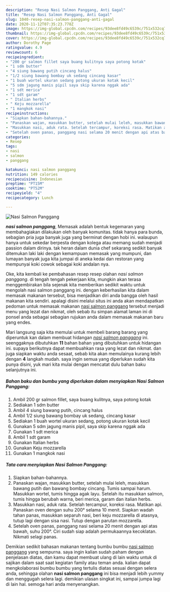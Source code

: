 ```yaml
---
description: "Resep Nasi Salmon Panggang, Anti Gagal"
title: "Resep Nasi Salmon Panggang, Anti Gagal"
slug: 1040-resep-nasi-salmon-panggang-anti-gagal
date: 2020-11-12T07:35:23.778Z
image: https://img-global.cpcdn.com/recipes/93dee8fd49c6539c/751x532cq70/nasi-salmon-panggang-foto-resep-utama.jpg
thumbnail: https://img-global.cpcdn.com/recipes/93dee8fd49c6539c/751x532cq70/nasi-salmon-panggang-foto-resep-utama.jpg
cover: https://img-global.cpcdn.com/recipes/93dee8fd49c6539c/751x532cq70/nasi-salmon-panggang-foto-resep-utama.jpg
author: Dorothy Page
ratingvalue: 4.9
reviewcount: 6
recipeingredient:
- "200 gr salmon fillet saya buang kulitnya saya potong kotak"
- "1 sdm butter"
- "4 siung bawang putih cincang halus"
- "1/2 siung bawang bombay uk sedang cincang kasar"
- "1 buah wortel ukuran sedang potong ukuran kotak kecil"
- "5 sdm jagung manis pipil saya skip karena nggak ada"
- "1 sdt merica"
- "1 sdt garam"
- " Italian herbs"
- " Keju mozzarella"
- "1 mangkok nasi"
recipeinstructions:
- "Siapkan bahan-bahannya."
- "Panaskan wajan, masukkan butter, setelah mulai leleh, masukkan bawang putih dan bawang bombay cincang. Tumis sampai harum. Masukkan wortel, tumis hingga agak layu. Setelah itu masukkan salmon, tumis hingga berubah warna, beri merica, garam dan italian herbs."
- "Masukkan nasi, aduk rata. Setelah tercampur, koreksi rasa. Matikan api. Panaskan oven dengan suhu 200° selama 10 menit. Siapkan wadah tahan panas, masukkan separuh nasi, beri keju mozzarella di atasnya, tutup lagi dengan sisa nasi. Tutup dengan parutan mozzarella."
- "Setelah oven panas, panggang nasi selama 20 menit dengan api atas bawah, suhu 200°. Ciri sudah siap adalah permukaannya kecoklatan. Nikmati selagi panas."
categories:
- Resep
tags:
- nasi
- salmon
- panggang

katakunci: nasi salmon panggang 
nutrition: 149 calories
recipecuisine: Indonesian
preptime: "PT15M"
cooktime: "PT52M"
recipeyield: "4"
recipecategory: Lunch

---
```



![Nasi Salmon Panggang](https://img-global.cpcdn.com/recipes/93dee8fd49c6539c/751x532cq70/nasi-salmon-panggang-foto-resep-utama.jpg)

<b><i>nasi salmon panggang</i></b>, Memasak adalah bentuk kegemaran yang membahagiakan dilakukan oleh banyak komunitas. tidak hanya para bunda, sebagian pria juga banyak juga yang berminat dengan hobi ini. walaupun hanya untuk sekedar berpesta dengan kolega atau memang sudah menjadi passion dalam dirinya. tak heran dalam dunia chef sekarang sedikit banyak ditemukan laki laki dengan kemampuan memasak yang mumpuni, dan lumayan banyak juga kita jumpai di aneka kedai dan restoran yang mempunyai koki cowok sebagai koki andalan nya.



Oke, kita kembali ke pembahasan resep resep olahan <i>nasi salmon panggang</i>. di tengah tengah pekerjaan kita, mungkin akan terasa menggembirakan bila sejenak kita memberikan sedikit waktu untuk mengolah nasi salmon panggang ini. dengan keberhasilan kita dalam memasak makanan tersebut, bisa menjadikan diri anda bangga oleh hasil makanan kita sendiri. apalagi disini melalui situs ini anda akan mendapatkan pedoman untuk memasak makanan <u>nasi salmon panggang</u> tersebut menjadi menu yang lezat dan nikmat, oleh sebab itu simpan alamat laman ini di ponsel anda sebagai sebagian rujukan anda dalam memasak makanan baru yang endes.


Mari langsung saja kita memulai untuk membeli barang barang yang diperuntuk kan dalam membuat hidangan <u><i>nasi salmon panggang</i></u> ini. seenggaknya dibutuhkan <b>11</b> bahan bahan yang dibutuhkan untuk hidangan ini. supaya berikutnya dapat membuahkan rasa yang lezat dan nikmat. dan juga siapkan waktu anda sesaat, sebab kita akan memulainya kurang lebih dengan <b>4</b> langkah mudah. saya ingin semua yang diperlukan sudah kita punya disini, yuk mari kita mulai dengan mencatat dulu bahan baku selanjutnya ini.

<!--inarticleads1-->

##### Bahan baku dan bumbu yang diperlukan dalam menyiapkan Nasi Salmon Panggang:

1. Ambil 200 gr salmon fillet, saya buang kulitnya, saya potong kotak
1. Sediakan 1 sdm butter
1. Ambil 4 siung bawang putih, cincang halus
1. Ambil 1/2 siung bawang bombay uk sedang, cincang kasar
1. Sediakan 1 buah wortel ukuran sedang, potong ukuran kotak kecil
1. Gunakan 5 sdm jagung manis pipil, saya skip karena nggak ada
1. Gunakan 1 sdt merica
1. Ambil 1 sdt garam
1. Gunakan  Italian herbs
1. Gunakan  Keju mozzarella
1. Gunakan 1 mangkok nasi




<!--inarticleads2-->

##### Tata cara menyiapkan Nasi Salmon Panggang:

1. Siapkan bahan-bahannya.
1. Panaskan wajan, masukkan butter, setelah mulai leleh, masukkan bawang putih dan bawang bombay cincang. Tumis sampai harum. Masukkan wortel, tumis hingga agak layu. Setelah itu masukkan salmon, tumis hingga berubah warna, beri merica, garam dan italian herbs.
1. Masukkan nasi, aduk rata. Setelah tercampur, koreksi rasa. Matikan api. Panaskan oven dengan suhu 200° selama 10 menit. Siapkan wadah tahan panas, masukkan separuh nasi, beri keju mozzarella di atasnya, tutup lagi dengan sisa nasi. Tutup dengan parutan mozzarella.
1. Setelah oven panas, panggang nasi selama 20 menit dengan api atas bawah, suhu 200°. Ciri sudah siap adalah permukaannya kecoklatan. Nikmati selagi panas.




Demikian sedikit bahasan makanan tentang bumbu bumbu <u>nasi salmon panggang</u> yang sempurna. saya ingin kalian sudah paham dengan penjelasan diatas, dan kamu dapat membuat ulang di lain waktu untuk di sajikan dalam saat saat kegiatan family atau teman anda. kalian dapat mengkolaborasi bumbu bumbu yang tertulis diatas sesuai dengan selera anda, sehingga olahan <b>nasi salmon panggang</b> ini bisa menjadi lebih yummy dan menggugah selera lagi. demikian ulasan singkat ini, sampai jumpa lagi di lain hal. semoga hari anda menyenangkan.
